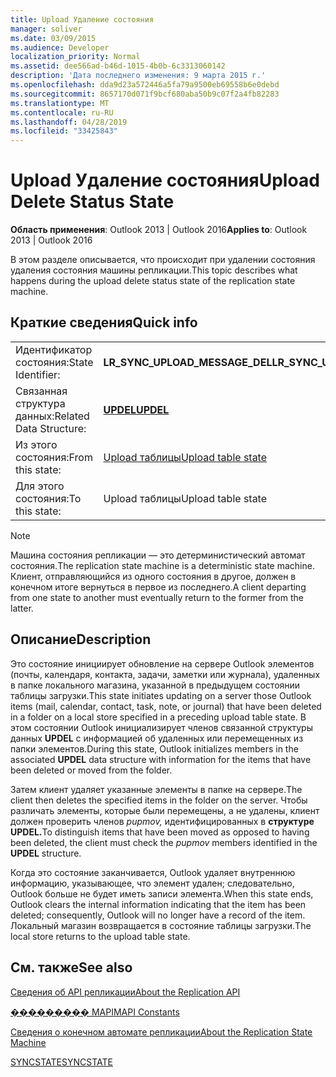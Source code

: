 ```yaml
---
title: Upload Удаление состояния
manager: soliver
ms.date: 03/09/2015
ms.audience: Developer
localization_priority: Normal
ms.assetid: dee566ad-b46d-1015-4b0b-6c3313060142
description: 'Дата последнего изменения: 9 марта 2015 г.'
ms.openlocfilehash: dda9d23a572446a5fa79a9500eb69558b6e0debd
ms.sourcegitcommit: 8657170d071f9bcf680aba50b9c07f2a4fb82283
ms.translationtype: MT
ms.contentlocale: ru-RU
ms.lasthandoff: 04/28/2019
ms.locfileid: "33425843"
---
```

# <a name="upload-delete-status-state"></a><span data-ttu-id="ff4de-103">Upload Удаление состояния</span><span class="sxs-lookup"><span data-stu-id="ff4de-103">Upload Delete Status State</span></span>

  
  
<span data-ttu-id="ff4de-104">**Область применения**: Outlook 2013 | Outlook 2016</span><span class="sxs-lookup"><span data-stu-id="ff4de-104">**Applies to**: Outlook 2013 | Outlook 2016</span></span> 
  
 <span data-ttu-id="ff4de-105">В этом разделе описывается, что происходит при удалении состояния удаления состояния машины репликации.</span><span class="sxs-lookup"><span data-stu-id="ff4de-105">This topic describes what happens during the upload delete status state of the replication state machine.</span></span> 
  
## <a name="quick-info"></a><span data-ttu-id="ff4de-106">Краткие сведения</span><span class="sxs-lookup"><span data-stu-id="ff4de-106">Quick info</span></span>

|||
|:-----|:-----|
|<span data-ttu-id="ff4de-107">Идентификатор состояния:</span><span class="sxs-lookup"><span data-stu-id="ff4de-107">State Identifier:</span></span>  <br/> |<span data-ttu-id="ff4de-108">**LR_SYNC_UPLOAD_MESSAGE_DEL**</span><span class="sxs-lookup"><span data-stu-id="ff4de-108">**LR_SYNC_UPLOAD_MESSAGE_DEL**</span></span> <br/> |
|<span data-ttu-id="ff4de-109">Связанная структура данных:</span><span class="sxs-lookup"><span data-stu-id="ff4de-109">Related Data Structure:</span></span>  <br/> |<span data-ttu-id="ff4de-110">**[UPDEL](updel.md)**</span><span class="sxs-lookup"><span data-stu-id="ff4de-110">**[UPDEL](updel.md)**</span></span> <br/> |
|<span data-ttu-id="ff4de-111">Из этого состояния:</span><span class="sxs-lookup"><span data-stu-id="ff4de-111">From this state:</span></span>  <br/> |[<span data-ttu-id="ff4de-112">Upload таблицы</span><span class="sxs-lookup"><span data-stu-id="ff4de-112">Upload table state</span></span>](upload-table-state.md) <br/> |
|<span data-ttu-id="ff4de-113">Для этого состояния:</span><span class="sxs-lookup"><span data-stu-id="ff4de-113">To this state:</span></span>  <br/> |<span data-ttu-id="ff4de-114">Upload таблицы</span><span class="sxs-lookup"><span data-stu-id="ff4de-114">Upload table state</span></span>  <br/> |
   
> [!NOTE]
> <span data-ttu-id="ff4de-115">Машина состояния репликации — это детерминистический автомат состояния.</span><span class="sxs-lookup"><span data-stu-id="ff4de-115">The replication state machine is a deterministic state machine.</span></span> <span data-ttu-id="ff4de-116">Клиент, отправляющийся из одного состояния в другое, должен в конечном итоге вернуться в первое из последнего.</span><span class="sxs-lookup"><span data-stu-id="ff4de-116">A client departing from one state to another must eventually return to the former from the latter.</span></span> 
  
## <a name="description"></a><span data-ttu-id="ff4de-117">Описание</span><span class="sxs-lookup"><span data-stu-id="ff4de-117">Description</span></span>

<span data-ttu-id="ff4de-118">Это состояние инициирует обновление на сервере Outlook элементов (почты, календаря, контакта, задачи, заметки или журнала), удаленных в папке локального магазина, указанной в предыдущем состоянии таблицы загрузки.</span><span class="sxs-lookup"><span data-stu-id="ff4de-118">This state initiates updating on a server those Outlook items (mail, calendar, contact, task, note, or journal) that have been deleted in a folder on a local store specified in a preceding upload table state.</span></span> <span data-ttu-id="ff4de-119">В этом состоянии Outlook инициализирует членов связанной структуры данных **UPDEL** с информацией об удаленных или перемещенных из папки элементов.</span><span class="sxs-lookup"><span data-stu-id="ff4de-119">During this state, Outlook initializes members in the associated **UPDEL** data structure with information for the items that have been deleted or moved from the folder.</span></span> 
  
<span data-ttu-id="ff4de-120">Затем клиент удаляет указанные элементы в папке на сервере.</span><span class="sxs-lookup"><span data-stu-id="ff4de-120">The client then deletes the specified items in the folder on the server.</span></span> <span data-ttu-id="ff4de-121">Чтобы различать элементы, которые были перемещены, а не удалены, клиент должен проверить членов *pupmov,* идентифицированных в **структуре UPDEL.**</span><span class="sxs-lookup"><span data-stu-id="ff4de-121">To distinguish items that have been moved as opposed to having been deleted, the client must check the  *pupmov*  members identified in the **UPDEL** structure.</span></span> 
  
<span data-ttu-id="ff4de-122">Когда это состояние заканчивается, Outlook удаляет внутреннюю информацию, указывающее, что элемент удален; следовательно, Outlook больше не будет иметь записи элемента.</span><span class="sxs-lookup"><span data-stu-id="ff4de-122">When this state ends, Outlook clears the internal information indicating that the item has been deleted; consequently, Outlook will no longer have a record of the item.</span></span> <span data-ttu-id="ff4de-123">Локальный магазин возвращается в состояние таблицы загрузки.</span><span class="sxs-lookup"><span data-stu-id="ff4de-123">The local store returns to the upload table state.</span></span>
  
## <a name="see-also"></a><span data-ttu-id="ff4de-124">См. также</span><span class="sxs-lookup"><span data-stu-id="ff4de-124">See also</span></span>



[<span data-ttu-id="ff4de-125">Сведения об API репликации</span><span class="sxs-lookup"><span data-stu-id="ff4de-125">About the Replication API</span></span>](about-the-replication-api.md)
  
[<span data-ttu-id="ff4de-126">��������� MAPI</span><span class="sxs-lookup"><span data-stu-id="ff4de-126">MAPI Constants</span></span>](mapi-constants.md)
  
[<span data-ttu-id="ff4de-127">Сведения о конечном автомате репликации</span><span class="sxs-lookup"><span data-stu-id="ff4de-127">About the Replication State Machine</span></span>](about-the-replication-state-machine.md)
  
[<span data-ttu-id="ff4de-128">SYNCSTATE</span><span class="sxs-lookup"><span data-stu-id="ff4de-128">SYNCSTATE</span></span>](syncstate.md)

